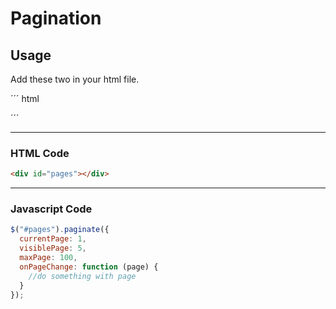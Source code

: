 # Pagination

## Usage

Add these two in your html file.

´´´ html
<link href="pagination.css" rel="stylesheet" type="text/css"/>
<script src="paginate.js"></script>
´´´

--------------------------------

### HTML Code
``` html
<div id="pages"></div>
```

--------------------------------

### Javascript Code
``` javascript
$("#pages").paginate({
  currentPage: 1,
  visiblePage: 5,
  maxPage: 100,
  onPageChange: function (page) {
    //do something with page
  }
});
```
